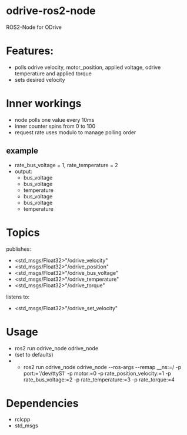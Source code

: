 # odrive-ros2-node
ROS2-Node for ODrive

# Features:
- polls odrive velocity, motor_position, applied voltage, odrive temperature and applied torque
- sets desired velocity

# Inner workings
- node polls one value every 10ms
- inner counter spins from 0 to 100
- request rate uses modulo to manage polling order
## example
- rate_bus_voltage = 1, rate_temperature = 2
- output:
  - bus_voltage
  - bus_voltage
  - temperature
  - bus_voltage
  - bus_voltage
  - temperature


# Topics
publishes:
- <std_msgs/Float32>"/odrive_velocity"
- <std_msgs/Float32>"/odrive_position"
- <std_msgs/Float32>"/odrive_bus_voltage"
- <std_msgs/Float32>"/odrive_temperature"
- <std_msgs/Float32>"/odrive_torque"

listens to:
- <std_msgs/Float32>"/odrive_set_velocity"

# Usage
- ros2 run odrive_node odrive_node
- (set to defaults)
- - ros2 run odrive_node odrive_node --ros-args --remap __ns:=/<your-namespace> -p port:='/dev/ttyS1' -p motor:=0 -p rate_position_velocity:=1  -p rate_bus_voltage:=2 -p rate_temperature:=3 -p rate_torque:=4

# Dependencies
- rclcpp
- std_msgs
